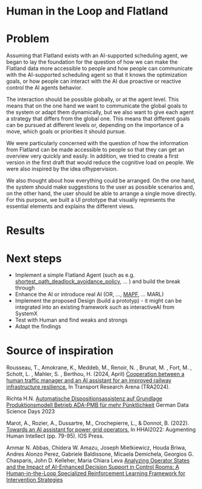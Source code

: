 # Human in the Loop and Flatland

# Problem
Assuming that Flatland exists with an AI-supported scheduling agent, we began to lay the foundation for the question of how we can make the Flatland data more accessible to people and how people can communicate with the AI-supported scheduling agent so that it knows the optimization goals, or how people can interact with the AI due proactive or reactive control the AI agents behavior. 

The interaction should be possible globally, or at the agent level. This means that on the one hand we want to communicate the global goals to the system or adapt them dynamically, but we also want to give each agent a strategy that differs from the global one. This means that different goals can be pursued at different levels or, depending on the importance of a move, which goals or priorities it should pursue.

We were particularly concerned with the question of how the information from Flatland can be made accessible to people so that they can get an overview very quickly and easily. In addition, we tried to create a first version in the first draft that would reduce the cognitive load on people. We were also inspired by the idea of ​​hypervision.

We also thought about how everything could be arranged. On the one hand, the system should make suggestions to the user as possible scenarios and, on the other hand, the user should be able to arrange a single move directly.
For this purpose, we built a UI prototype that visually represents the essential elements and explains the different views.

# Results 

# Next steps 
- Implement a simple Flatland Agent (such as e.g. [shortest_path_deadlock_avoidance_policy](https://github.com/aiAdrian/flatland_solver_policy/tree/main/policy/heuristic_policy/shortest_path_deadlock_avoidance_policy), ... ) and build the break through
- Enhance the AI ​​or introduce real AI (OR, ..., [MAPF](https://mapf.info/index.php/Main/News), ... MARL)
- Implement the proposed Design (build a prototyp) - it might can be integrated into an existing framework such as interactiveAI from SystemX
- Test with Human and find weaks and strongs
- Adapt the findings

# Source of inspiration

Rousseau, T., Amokrane, K., Meddeb, M., Renoir, N. , Brunat, M. , Fort, M. , Schott, L. , Mahler, S. , Berthou, H. (2024, April) 
[Cooperation between a human traffic manager and an AI assistant for an improved railway infrastructure resilience.](https://hal.science/hal-04547672/)
In Transport Research Arena (TRA2024).

Richta H.N.
[Automatische Dispositionsassistenz auf Grundlage Produktionsmodell Betrieb ADA-PMB für mehr Pünktlichkeit](https://www.gdsd.statistik.uni-muenchen.de/2023_neu/presentations_speaker/deutsche_bahn_gdsd23.pdf)
German Data Science Days 2023

Marot, A., Rozier, A., Dussartre, M., Crochepierre, L., & Donnot, B. (2022). 
[Towards an AI assistant for power grid operators.](https://www.researchgate.net/publication/363763107_Towards_an_AI_Assistant_for_Power_Grid_Operators)
In HHAI2022: Augmenting Human Intellect (pp. 79-95). IOS Press.

Ammar N. Abbas, Chidera W. Amazu, Joseph Mietkiewicz, Houda Briwa, Andres Alonzo Perez, Gabriele Baldissone, Micaela Demichela, Georgios G. Chasparis, John D. Kelleher, Maria Chiara Leva
[Analyzing Operator States and the Impact of AI-Enhanced Decision Support in Control Rooms: A Human-in-the-Loop Specialized Reinforcement Learning Framework for Intervention Strategies](https://arxiv.org/abs/2402.13219)



